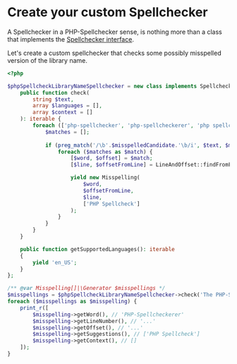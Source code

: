 # Create your custom Spellchecker

A Spellchecker in a PHP-Spellchecker sense, is nothing more than a class that implements
the [Spellchecker interface](https://github.com/tigitz/php-spellchecker/blob/master/src/Spellchecker/SpellcheckerInterface.php).

Let's create a custom spellchecker that checks some possibly misspelled version of the library name.

```php
<?php

$phpSpellcheckLibraryNameSpellchecker = new class implements SpellcheckerInterface {
    public function check(
        string $text,
        array $languages = [],
        array $context = []
    ): iterable {
        foreach (['php-spellchecker', 'php-spellcheckerer', 'php spellchecker'] as $misspelledCandidate) {
            $matches = [];
            
            if (preg_match('/\b'.$misspelledCandidate.'\b/i', $text, $matches, PREG_OFFSET_CAPTURE) !== false) {
                foreach ($matches as $match) {
                    [$word, $offset] = $match;
                    [$line, $offsetFromLine] = LineAndOffset::findFromFirstCharacterOffset($text, $offset);

                    yield new Misspelling(
                        $word,
                        $offsetFromLine,
                        $line,
                        ['PHP Spellcheck']
                    );
                }
            }
        }
    }

    public function getSupportedLanguages(): iterable
    {
        yield 'en_US';
    }
};

/** @var Misspelling[]|\Generator $misspellings */
$misspellings = $phpSpellcheckLibraryNameSpellchecker->check('The PHP-Spellcheckerer library', ['en_US']);
foreach ($misspellings as $misspelling) {
    print_r([
        $misspelling->getWord(), // 'PHP-Spellcheckerer'
        $misspelling->getLineNumber(), // '...'
        $misspelling->getOffset(), // '...'
        $misspelling->getSuggestions(), // ['PHP Spellcheck']
        $misspelling->getContext(), // []
    ]);
}

```
